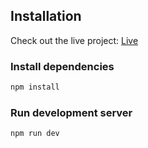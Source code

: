 

## Installation

Check out the live project: [Live](https://hyggex-azure.vercel.app/) 

### Install dependencies
```bash
npm install
```
### Run development server
```bash
npm run dev
```
